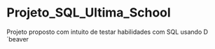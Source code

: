 # Projeto_SQL_Ultima_School
Projeto proposto com intuito de testar habilidades com SQL usando D´beaver 
